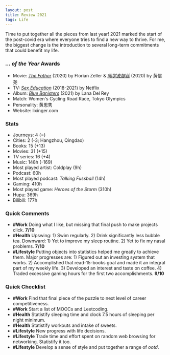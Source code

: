 ```yaml
---
layout: post
title: Review 2021
tags: Life
---
```


Time to put together all the pieces from last year! 2021 marked the start of the post-covid era where everyone tries to find a new way to thrive. For me, the biggest change is the introduction to several long-term commitments that could benefit my life.

### _... of the Year_ Awards

- Movie: [*The Father*](https://movie.douban.com/subject/33432655/) (2020) by Florian Zeller & [*同学麦娜丝*](https://movie.douban.com/subject/34902639/) (2020) by 黄信尧
- TV: [*Sex Education*](https://movie.douban.com/subject/27594217/) (2018-2021) by Netflix
- Album: [*Blue Banisters*](https://music.douban.com/subject/35447534/) (2021) by Lana Del Rey
- Match: Women's Cycling Road Race, Tokyo Olympics
- Personality: 黄思隽
- Website: lixinger.com

### Stats

- Journeys: 4 (=)
- Cities: 2 (-3; Hangzhou, Qingdao)
- Books: 15 (+13)
- Movies: 31 (+15)
- TV series: 16 (+4)
- Music: 148h (-169)
- Most played artist: Coldplay (9h)
- Podcast: 60h
- Most played podcast: *Talking Fussball* (14h)
- Gaming: 410h
- Most played game: *Heroes of the Storm* (310h)
- Hupu: 369h
- Bilibili: 177h

### Quick Comments

- **#Work** Doing what I like, but missing that final push to make projects click. **7/10**
- **#Health** Upswing: 1) Swim regularly. 2) Drink significantly less bubble tea.  Downward: 1) Yet to improve my sleep routine. 2) Yet to fix my nasal problems. **7/10**
- **#Lifestyle** Putting objects into statistics helped me greatly to achieve them. Major progresses are: 1) Figured out an investing system that works. 2) Accomplished that read-15-books goal and made it an integral part of my weekly life. 3) Developed an interest and taste on coffee. 4) Traded excessive gaming hours for the first two accomplishments.  **9/10**

### Quick Checklist

- **#Work** Find that final piece of the puzzle to next level of career competitiveness.
- **#Work** Start a list of MOOCs and Leetcoding.
- **#Health** Statistify sleeping time and clock 7.5 hours of sleeping per night minimum.
- **#Health** Statistify workouts and intake of sweets.
- **#Lifestyle** New progress with life decisions.
- **#Lifestyle** Trade time and effort spent on random web browsing for networking. Statistify it too.
- **#Lifestyle** Develop a sense of style and put together a range of *ootd*.